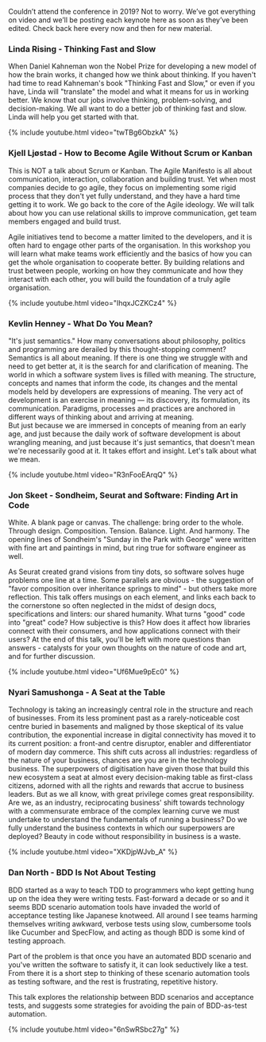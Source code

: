 Couldn’t attend the conference in 2019? Not to worry. We’ve got everything on video and we’ll be posting each keynote here as soon as they’ve been edited. Check back here every now and then for new material.


### Linda Rising - Thinking Fast and Slow

When Daniel Kahneman won the Nobel Prize for developing a new model of how the brain works, it changed how we think about thinking. 
If you haven't had time to read Kahneman's book "Thinking Fast and Slow," or even if you have, Linda will "translate" the model and what it means for us in working better. 
We know that our jobs involve thinking, problem-solving, and decision-making. We all want to do a better job of thinking fast and slow. Linda will help you get started with that.                   

{% include youtube.html video="twTBg6ObzkA" %}

### Kjell Ljøstad - How to Become Agile Without Scrum or Kanban

This is NOT a talk about Scrum or Kanban. The Agile Manifesto is all about communication, interaction, collaboration and building trust. Yet when most companies decide to go agile, they focus on implementing some rigid process that they don't yet fully understand, and they have a hard time getting it to work. We go back to the core of the Agile ideology. We will talk about how you can use relational skills to improve communication, get team members engaged and build trust.

Agile initiatives tend to become a matter limited to the developers, and it is often hard to engage other parts of the organisation. In this workshop you will learn what make teams work efficiently and the basics of how you can get the whole organisation to cooperate better. By building relations and trust between people, working on how they communicate and how they interact with each other, you will build the foundation of a truly agile organisation.
                        
{% include youtube.html video="IhqxJCZKCz4" %}

### Kevlin Henney - What Do You Mean?

"It's just semantics." How many conversations about philosophy, politics and programming are derailed by this thought-stopping comment?
Semantics is all about meaning. If there is one thing we struggle with and need to get better at, it is the search for and clarification of meaning. 
The world in which a software system lives is filled with meaning. The structure, concepts and names that inform the code, its changes and the mental models held by developers are expressions of meaning. 
The very act of development is an exercise in meaning — its discovery, its formulation, its communication. 
Paradigms, processes and practices are anchored in different ways of thinking about and arriving at meaning.                            
But just because we are immersed in concepts of meaning from an early age, and just because the daily work of software development is about wrangling meaning, and just because it's just semantics, that doesn't mean we're necessarily good at it. 
It takes effort and insight. Let's talk about what we mean.

{% include youtube.html video="R3nFooEArqQ" %}

### Jon Skeet - Sondheim, Seurat and Software: Finding Art in Code

White. A blank page or canvas. The challenge: bring order to the whole. Through design. Composition. Tension. Balance. Light. And harmony. The opening lines of Sondheim's "Sunday in the Park with George" were written with fine art and paintings in mind, but ring true for software engineer as well.

As Seurat created grand visions from tiny dots, so software solves huge problems one line at a time. Some parallels are obvious - the suggestion of "favor composition over inheritance springs to mind" - but others take more reflection. This talk offers musings on each element, and links each back to the cornerstone so often neglected in the midst of design docs, specifications and linters: our shared humanity. What turns "good" code into "great" code? How subjective is this? How does it affect how libraries connect with their consumers, and how applications connect with their users? At the end of this talk, you'll be left with more questions than answers - catalysts for your own thoughts on the nature of code and art, and for further discussion.  


{% include youtube.html video="Uf6Mue9pEc0" %}

### Nyari Samushonga - A Seat at the Table

Technology is taking an increasingly central role in the structure and reach of businesses. 
From its less prominent past as a rarely-noticeable cost centre buried in basements and maligned by those skeptical of its value contribution, 
the exponential increase in digital connectivity has moved it to its current position: a front-and centre disruptor, enabler and differentiator of modern day commerce. 
This shift cuts across all industries: regardless of the nature of your business, chances are you are in the technology business. 
The superpowers of digitisation have given those that build this new ecosystem a seat at almost every decision-making table as first-class citizens, adorned with all the rights and rewards that accrue to business leaders. 
But as we all know, with great privilege comes great responsibility. 
Are we, as an industry, reciprocating business' shift towards technology with a commensurate embrace of the complex learning curve we must undertake to understand the fundamentals of running a business? 
Do we fully understand the business contexts in which our superpowers are deployed? Beauty in code without responsibility in business is a waste.
                       
{% include youtube.html video="XKDjpWJvb_A" %}

### Dan North - BDD Is Not About Testing


BDD started as a way to teach TDD to programmers who kept getting hung up on the idea they were writing tests. Fast-forward a decade or so and it seems BDD scenario automation tools have invaded the world of acceptance testing like Japanese knotweed. All around I see teams harming themselves writing awkward, verbose tests using slow, cumbersome tools like Cucumber and SpecFlow, and acting as though BDD is some kind of testing approach.

Part of the problem is that once you have an automated BDD scenario and you've written the software to satisfy it, it can look seductively like a test. From there it is a short step to thinking of these scenario automation tools as testing software, and the rest is frustrating, repetitive history.

This talk explores the relationship between BDD scenarios and acceptance tests, and suggests some strategies for avoiding the pain of BDD-as-test automation.

{% include youtube.html video="6nSwRSbc27g" %}
